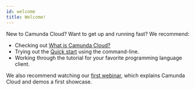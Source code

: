 ```yaml
---
id: welcome
title: Welcome!
---
```


New to Camunda Cloud? Want to get up and running fast? We recommend:

- Checking out [What is Camunda Cloud?](./what-is-camunda-cloud.md)
- Trying out the [Quick start](./gettingstarted_quick-start.md) using the command-line.
- Working through the tutorial for your favorite programming language client.

We also recommend watching our [first webinar](https://vimeo.com/389681995), which explains Camunda Cloud and demos a first showcase.
